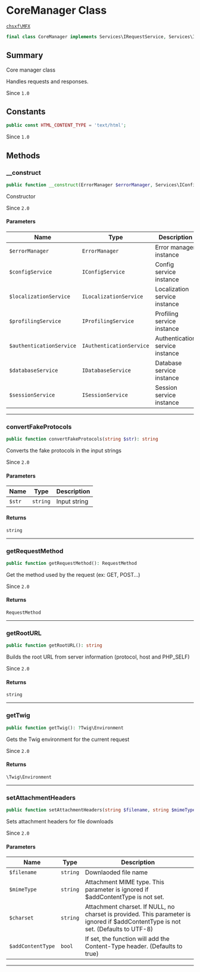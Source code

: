 # CoreManager Class

[`chsxf\MFX`](API-Namespace-chsxf_MFX)

```php
final class CoreManager implements Services\IRequestService, Services\ITemplateService
```

## Summary

Core manager class

Handles requests and responses.

Since `1.0`

## Constants

```php
public const HTML_CONTENT_TYPE = 'text/html';
```

Since `1.0`

## Methods

### __construct

```php
public function __construct(ErrorManager $errorManager, Services\IConfigService $configService, Services\ILocalizationService $localizationService, Services\IProfilingService $profilingService, Services\IAuthenticationService $authenticationService, Services\IDatabaseService $databaseService, Services\ISessionService $sessionService)
```

Constructor

Since `2.0`

#### Parameters

| Name                     | Type                     | Description                     |
| ------------------------ | ------------------------ | ------------------------------- |
| `$errorManager`          | `ErrorManager`           | Error manager instance          |
| `$configService`         | `IConfigService`         | Config service instance         |
| `$localizationService`   | `ILocalizationService`   | Localization service instance   |
| `$profilingService`      | `IProfilingService`      | Profiling service instance      |
| `$authenticationService` | `IAuthenticationService` | Authentication service instance |
| `$databaseService`       | `IDatabaseService`       | Database service instance       |
| `$sessionService`        | `ISessionService`        | Session service instance        |

---

### convertFakeProtocols

```php
public function convertFakeProtocols(string $str): string
```

Converts the fake protocols in the input strings

Since `2.0`

#### Parameters

| Name   | Type     | Description  |
| ------ | -------- | ------------ |
| `$str` | `string` | Input string |

#### Returns

`string` 

---

### getRequestMethod

```php
public function getRequestMethod(): RequestMethod
```

Get the method used by the request
(ex: GET, POST...)

Since `2.0`

#### Returns

`RequestMethod` 

---

### getRootURL

```php
public function getRootURL(): string
```

Builds the root URL from server information (protocol, host and PHP_SELF)

Since `2.0`

#### Returns

`string` 

---

### getTwig

```php
public function getTwig(): ?Twig\Environment
```

Gets the Twig environment for the current request

Since `2.0`

#### Returns

`\Twig\Environment` 

---

### setAttachmentHeaders

```php
public function setAttachmentHeaders(string $filename, string $mimeType, string $charset = 'UTF-8', bool $addContentType = true): void
```

Sets attachment headers for file downloads

Since `2.0`

#### Parameters

| Name              | Type     | Description                                                                                                                       |
| ----------------- | -------- | --------------------------------------------------------------------------------------------------------------------------------- |
| `$filename`       | `string` | Downlaoded file name                                                                                                              |
| `$mimeType`       | `string` | Attachment MIME type. This parameter is ignored if $addContentType is not set.                                                    |
| `$charset`        | `string` | Attachment charset. If NULL, no charset is provided. This parameter is ignored if $addContentType is not set. (Defaults to UTF-8) |
| `$addContentType` | `bool`   | If set, the function will add the Content-Type header. (Defaults to true)                                                         |

---

